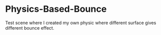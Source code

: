 # Physics-Based-Bounce
Test scene where I created my own physic where different surface gives different bounce effect.
